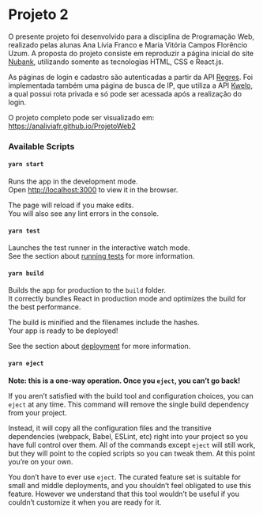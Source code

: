 # Projeto 2

O presente projeto foi desenvolvido para a disciplina de Programação Web, realizado pelas alunas Ana Lívia Franco e Maria Vitória Campos Florêncio Uzum. A proposta do projeto consiste em reproduzir a página inicial do site [Nubank](https://nubank.com.br/), utilizando somente as tecnologias HTML, CSS e React.js.

As páginas de login e cadastro são autenticadas a partir da API [Regres](https://reqres.in/). Foi implementada também uma página de busca de IP, que utiliza a API [Kwelo](https://www.kwelo.com/), a qual possui rota privada e só pode ser acessada após a realização do login.

O projeto completo pode ser visualizado em: https://analiviafr.github.io/ProjetoWeb2

### Available Scripts

#### `yarn start`

Runs the app in the development mode.<br />
Open [http://localhost:3000](http://localhost:3000) to view it in the browser.

The page will reload if you make edits.<br />
You will also see any lint errors in the console.

#### `yarn test`

Launches the test runner in the interactive watch mode.<br />
See the section about [running tests](https://facebook.github.io/create-react-app/docs/running-tests) for more information.

#### `yarn build`

Builds the app for production to the `build` folder.<br />
It correctly bundles React in production mode and optimizes the build for the best performance.

The build is minified and the filenames include the hashes.<br />
Your app is ready to be deployed!

See the section about [deployment](https://facebook.github.io/create-react-app/docs/deployment) for more information.

#### `yarn eject`

**Note: this is a one-way operation. Once you `eject`, you can’t go back!**

If you aren’t satisfied with the build tool and configuration choices, you can `eject` at any time. This command will remove the single build dependency from your project.

Instead, it will copy all the configuration files and the transitive dependencies (webpack, Babel, ESLint, etc) right into your project so you have full control over them. All of the commands except `eject` will still work, but they will point to the copied scripts so you can tweak them. At this point you’re on your own.

You don’t have to ever use `eject`. The curated feature set is suitable for small and middle deployments, and you shouldn’t feel obligated to use this feature. However we understand that this tool wouldn’t be useful if you couldn’t customize it when you are ready for it.
